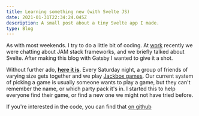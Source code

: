 ```yaml
---
title: Learning something new (with Svelte JS)
date: 2021-01-31T22:34:24.045Z
description: A small post about a tiny Svelte app I made.
type: Blog
---
```

As with most weekends. I try to do a little bit of coding. At [work](https://blendinteractive.com/) recently we were chatting about JAM stack frameworks, and we briefly talked about Svelte. After making this blog with Gatsby I wanted to give it a shot.

Without further ado, **[here it is](https://jackbox-picker.netlify.app/)**. Every Saturday night, a group of friends of varying size gets together and we play [Jackbox games](https://www.jackboxgames.com/). Our current system of picking a game is usually someone wants to play a game, but they can't remember the name, or which party pack it's in. I started this to help everyone find their game, or find a new one we might not have tried before. 

If you're interested in the code, you can find that [on github](https://github.com/Nhawdge/jackbox-picker)
